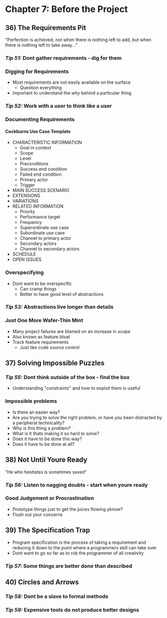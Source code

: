 # Chapter 7: Before the Project

## 36) The Requirements Pit

"Perfection is achieved, not when there is nothing left to add, but when there is nothing left to take away..."

### *Tip 51:* Dont gather requirements - dig for them

### Digging for Requirements

* Most requirements are not easily available on the surface
  * Question everything
* Important to understand the *why* behind a particular thing

### *Tip 52:* Work with a user to think like a user

### Documenting Requirements

#### Cockburns Use Case Template

* CHARACTERISTIC INFORMATION
  * Goal in context
  * Scope
  * Level
  * Preconditions
  * Success end condition
  * Failed end condition
  * Primary actor
  * Trigger
* MAIN SUCCESS SCENARIO
* EXTENSIONS
* VARIATIONS
* RELATED INFORMATION
  * Priority
  * Performance target
  * Frequency
  * Superordinate use case
  * Subordinate use case
  * Channel to primary actor
  * Secondary actors
  * Channel to secondary actors
* SCHEDULE
* OPEN ISSUES

### Overspecifying

* Dont want to be overspecific
  * Can cramp things
  * Better to have good level of abstractions

### *Tip 53:* Abstractions live longer than details

### Just One More Wafer-Thin Mint

* Many project failures are blamed on an increase in scope
* Also known as feature bloat
* Track feature requirements
  * Just like code source control

## 37) Solving Impossible Puzzles

### *Tip 55:* Dont think outside of the box - find the box

* Understanding "constraints" and how to exploit them is useful

### Impossible problems

* Is there an easier way?
* Are you trying to solve the right problem, or have you been distracted by a peripheral technicality?
* Why is this thing a problem?
* What is it thats making it so hard to solve?
* Does it have to be done this way?
* Does it have to be done at all?

## 38) Not Until Youre Ready

"He who hesitates is sometimes saved"

### *Tip 56:* Listen to nagging doubts - start when youre ready

### Good Judgement or Procrastination

* Prototype things just to get the juices flowing yknow?
* Flush out your concerns

## 39) The Specification Trap

* Program specification is the process of taking a requirement and reducing it down to the point where a programmers skill can take over
* Dont want to go so far as to rob the programmer of all creativity

### *Tip 57:* Some things are better done than described

## 40) Circles and Arrows

### *Tip 58:* Dont be a slave to formal methods

### *Tip 59:* Expensive tools do not produce better designs
